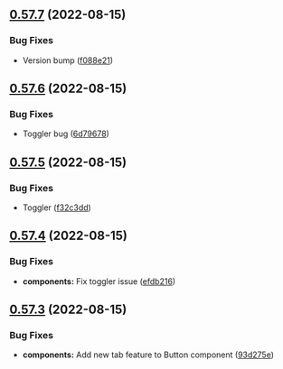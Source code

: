 ## [0.57.7](https://github.com/jacecotton/tcds/compare/v0.57.6...v0.57.7) (2022-08-15)


### Bug Fixes

* Version bump ([f088e21](https://github.com/jacecotton/tcds/commit/f088e21f1566b345f76655215981bd3ff2ff375a))



## [0.57.6](https://github.com/jacecotton/tcds/compare/v0.57.5...v0.57.6) (2022-08-15)


### Bug Fixes

* Toggler bug ([6d79678](https://github.com/jacecotton/tcds/commit/6d79678ce6cc83edf527868ca9c693df9be6ed29))



## [0.57.5](https://github.com/jacecotton/tcds/compare/v0.57.4...v0.57.5) (2022-08-15)


### Bug Fixes

* Toggler ([f32c3dd](https://github.com/jacecotton/tcds/commit/f32c3dd58f9b91fe540cda1dd2b8cd6a14086bee))



## [0.57.4](https://github.com/jacecotton/tcds/compare/v0.57.3...v0.57.4) (2022-08-15)


### Bug Fixes

* **components:** Fix toggler issue ([efdb216](https://github.com/jacecotton/tcds/commit/efdb216609e5df453abbdca6507ae2cf554db210))



## [0.57.3](https://github.com/jacecotton/tcds/compare/v0.57.2...v0.57.3) (2022-08-15)


### Bug Fixes

* **components:** Add new tab feature to Button component ([93d275e](https://github.com/jacecotton/tcds/commit/93d275efa6124caf5236962d7d195fcfd6c11c2c))



